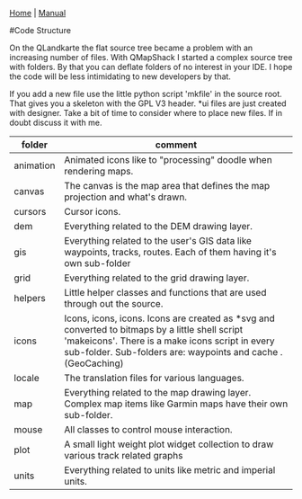 [Home](Home) | [Manual](DocMain)

#Code Structure

On the QLandkarte the flat source tree became a problem with an increasing number of files. With QMapShack I started a complex source tree with folders. By that you can deflate folders of no interest in your IDE. I hope the code will be less intimidating to new developers by that.

If you add a new file use the little python script 'mkfile' in the source root. That gives you a skeleton with the GPL V3 header. *ui files are just created with designer. Take a bit of time to consider where to place new files. If in doubt discuss it with me.

folder            |       comment
------------------|------------------
animation         | Animated icons like to "processing" doodle when rendering maps.
canvas            | The canvas is the map area that defines the map projection and what's drawn.
cursors           | Cursor icons.
dem               | Everything related to the DEM drawing layer. 
gis               | Everything related to the user's GIS data like waypoints, tracks, routes. Each of them having it's own sub-folder
grid              | Everything related to the grid drawing layer.
helpers           | Little helper classes and functions that are used through out the source.
icons             | Icons, icons, icons. Icons are created as *svg and converted to bitmaps by a little shell script 'makeicons'. There is a make icons script in every sub-folder. Sub-folders are: waypoints and cache .(GeoCaching)
locale            | The translation files for various languages.
map               | Everything related to the map drawing layer. Complex map items like Garmin maps have their own sub-folder.
mouse             | All classes to control mouse interaction.
plot              | A small light weight plot widget collection to draw various track related graphs
units             | Everything related to units like metric and imperial units.

